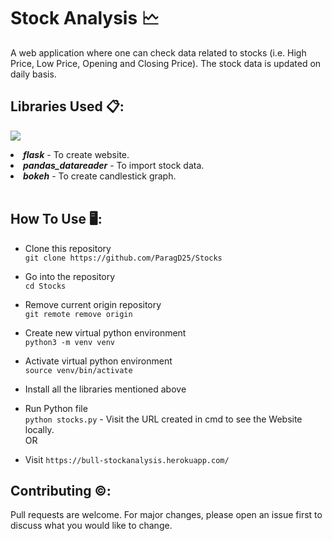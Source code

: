 # Stock Analysis 🗠
A web application where one can check data related to stocks (i.e. High Price, Low Price, Opening and Closing Price). The stock data is updated on daily basis.

## Libraries Used 📋:

[![](https://camo.githubusercontent.com/2fb0723ef80f8d87a51218680e209c66f213edf8/68747470733a2f2f666f7274686562616467652e636f6d2f696d616765732f6261646765732f6d6164652d776974682d707974686f6e2e737667)](https://python.org)

<li><b><i>flask</i></b> - To create website.</li>
<li><b><i>pandas_datareader</i></b> - To import stock data.</li>
<li><b><i>bokeh</i></b> - To create candlestick graph.</li><br>

## How To Use 🖥️:

- Clone this repository<br>
`git clone https://github.com/ParagD25/Stocks`

- Go into the repository<br>
`cd Stocks`

- Remove current origin repository<br>
`git remote remove origin`

- Create new virtual python environment<br>
`python3 -m venv venv`

- Activate virtual python environment<br>
`source venv/bin/activate`

- Install all the libraries mentioned above

- Run Python file<br>
`python stocks.py` - Visit the URL created in cmd to see the Website locally. <br>
OR
- Visit `https://bull-stockanalysis.herokuapp.com/`


## Contributing ©️:

Pull requests are welcome. For major changes, please open an issue first to discuss what you would like to change.

